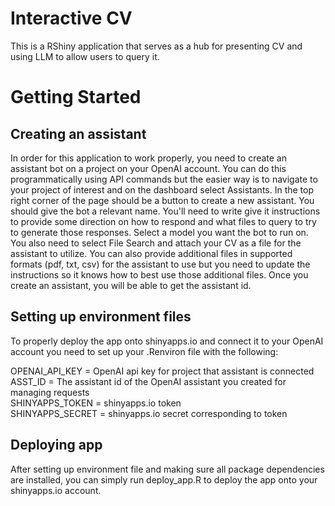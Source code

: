 # Interactive CV
This is a RShiny application that serves as a hub for presenting CV and using LLM to allow users to query it.

# Getting Started

## Creating an assistant
In order for this application to work properly, you need to create an assistant bot on a project on your OpenAI account. You can do this programmatically using API commands but the easier way is to navigate to your project of interest and on the dashboard select Assistants. In the top right corner of the page should be a button to create a new assistant. You should give the bot a relevant name. You'll need to write give it instructions to provide some direction on how to respond and what files to query to try to generate those responses.  Select a model you want the bot to run on. You also need to select File Search and attach your CV as a file for the assistant to utilize. You can also provide additional files in supported formats (pdf, txt, csv) for the assistant to use but you need to update the instructions so it knows how to best use those additional files. Once you create an assistant, you will be able to get the assistant id.

## Setting up environment files
To properly deploy the app onto shinyapps.io and connect it to your OpenAI account you need to set up your .Renviron file with the following:

OPENAI_API_KEY = OpenAI api key for project that assistant is connected <br>
ASST_ID = The assistant id of the OpenAI assistant you created for managing requests <br>
SHINYAPPS_TOKEN = shinyapps.io token <br>
SHINYAPPS_SECRET = shinyapps.io secret corresponding to token <br>

## Deploying app
After setting up environment file and making sure all package dependencies are installed, you can simply run deploy_app.R to deploy the app onto your shinyapps.io account.
